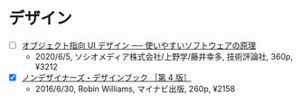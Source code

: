 # デザイン

- [ ] [オブジェクト指向 UI デザイン ── 使いやすいソフトウェアの原理](https://www.amazon.co.jp/dp/B0893RK6WC)
  - 2020/6/5, ソシオメディア株式会社/上野学/藤井幸多, 技術評論社, 360p, ¥3212
- [x] [ノンデザイナーズ・デザインブック ［第 4 版］](https://www.amazon.co.jp/dp/B01LW1BC2L)
  - 2016/6/30, Robin Williams, マイナビ出版, 260p, ¥2158
